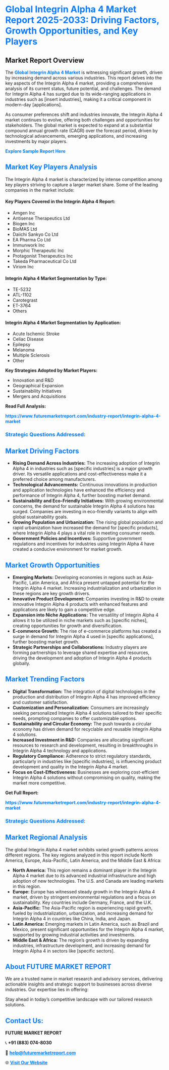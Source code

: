 <h1 style="color: #007BFF;">Global Integrin Alpha 4 Market Report 2025-2033: Driving Factors, Growth Opportunities, and Key Players</h1>

<section id="overview">
<h2>Market Report Overview</h2>
<p>The <a href="https://www.futuremarketreport.com/industry-report/integrin-alpha-4-market" style="color: #007BFF; text-decoration: none;"><strong>Global Integrin Alpha 4 Market</strong></a> is witnessing significant growth, driven by increasing demand across various industries. This report delves into the key aspects of the Integrin Alpha 4 market, providing a comprehensive analysis of its current status, future potential, and challenges. The demand for Integrin Alpha 4 has surged due to its wide-ranging applications in industries such as [insert industries], making it a critical component in modern-day [applications].</p>
<p>As consumer preferences shift and industries innovate, the Integrin Alpha 4 market continues to evolve, offering both challenges and opportunities for stakeholders. The global market is expected to expand at a substantial compound annual growth rate (CAGR) over the forecast period, driven by technological advancements, emerging applications, and increasing investments by major players.</p>
</section>

<section id="overview">
<p><a href="https://www.futuremarketreport.com/request-sample/reportId=86273" style="color: #007BFF; text-decoration: none;"><strong>Explore Sample Report Here</strong></a></p>
</section>

<section id="key-players">
<h2 style="color: #007BFF;">Market Key Players Analysis</h2>
<p>The Integrin Alpha 4 market is characterized by intense competition among key players striving to capture a larger market share. Some of the leading companies in the market include:</p>
<h4>Key Players Covered in the Integrin Alpha 4 Report:</h4>
<ul><li>Amgen Inc</li><li>Antisense Therapeutics Ltd</li><li>Biogen Inc</li><li>BioMAS Ltd</li><li>Daiichi Sankyo Co Ltd</li><li>EA Pharma Co Ltd</li><li>Immunwork Inc</li><li>Morphic Therapeutic Inc</li><li>Protagonist Therapeutics Inc</li><li>Takeda Pharmaceutical Co Ltd</li><li>Viriom Inc</li></ul>
<h4>Integrin Alpha 4 Market Segmentation by Type:</h4>
<ul><li>TE-5232</li><li>ATL-1102</li><li>Carotegrast</li><li>ET-3764</li><li>Others</li></ul>

<h4>Integrin Alpha 4 Market Segmentation by Application:</h4>
<ul><li>Acute Ischemic Stroke</li><li>Celiac Disease</li><li>Epilepsy</li><li>Melanoma</li><li>Multiple Sclerosis</li><li>Other</li></ul>
<p><strong>Key Strategies Adopted by Market Players:</strong></p>
<ul>
<li>Innovation and R&D</li>
<li>Geographical Expansion</li>
<li>Sustainability Initiatives</li>
<li>Mergers and Acquisitions</li>
</ul>
</section>

<section>
<p><strong>Read Full Analysis: </strong></p><a href="https://www.futuremarketreport.com/industry-report/integrin-alpha-4-market" style="color: #007BFF; text-decoration: none;"><strong>https://www.futuremarketreport.com/industry-report/integrin-alpha-4-market</strong></a>
<h3 style="color: #007BFF;">Strategic Questions Addressed:</h3>
</section>

<section id="driving-factors">
<h2 style="color: #007BFF;">Market Driving Factors</h2>
<ul>
<li><strong>Rising Demand Across Industries:</strong> The increasing adoption of Integrin Alpha 4 in industries such as [specific industries] is a major growth driver. Its versatile applications and cost-effectiveness make it a preferred choice among manufacturers.</li>
<li><strong>Technological Advancements:</strong> Continuous innovations in production and application technologies have enhanced the efficiency and performance of Integrin Alpha 4, further boosting market demand.</li>
<li><strong>Sustainability and Eco-Friendly Initiatives:</strong> With growing environmental concerns, the demand for sustainable Integrin Alpha 4 solutions has surged. Companies are investing in eco-friendly variants to align with global sustainability goals.</li>
<li><strong>Growing Population and Urbanization:</strong> The rising global population and rapid urbanization have increased the demand for [specific products], where Integrin Alpha 4 plays a vital role in meeting consumer needs.</li>
<li><strong>Government Policies and Incentives:</strong> Supportive government regulations and incentives for industries using Integrin Alpha 4 have created a conducive environment for market growth.</li>
</ul>
</section>

<section id="growth-opportunities">
<h2 style="color: #007BFF;">Market Growth Opportunities</h2>
<ul>
<li><strong>Emerging Markets:</strong> Developing economies in regions such as Asia-Pacific, Latin America, and Africa present untapped potential for the Integrin Alpha 4 market. Increasing industrialization and urbanization in these regions are key growth drivers.</li>
<li><strong>Innovative Product Development:</strong> Companies investing in R&D to create innovative Integrin Alpha 4 products with enhanced features and applications are likely to gain a competitive edge.</li>
<li><strong>Expansion into Niche Applications:</strong> The versatility of Integrin Alpha 4 allows it to be utilized in niche markets such as [specific niches], creating opportunities for growth and diversification.</li>
<li><strong>E-commerce Growth:</strong> The rise of e-commerce platforms has created a surge in demand for Integrin Alpha 4 used in [specific applications], further boosting market growth.</li>
<li><strong>Strategic Partnerships and Collaborations:</strong> Industry players are forming partnerships to leverage shared expertise and resources, driving the development and adoption of Integrin Alpha 4 products globally.</li>
</ul>
</section>

<section id="trending-factors">
<h2 style="color: #007BFF;">Market Trending Factors</h2>
<ul>
<li><strong>Digital Transformation:</strong> The integration of digital technologies in the production and distribution of Integrin Alpha 4 has improved efficiency and customer satisfaction.</li>
<li><strong>Customization and Personalization:</strong> Consumers are increasingly seeking personalized Integrin Alpha 4 solutions tailored to their specific needs, prompting companies to offer customizable options.</li>
<li><strong>Sustainability and Circular Economy:</strong> The push towards a circular economy has driven demand for recyclable and reusable Integrin Alpha 4 solutions.</li>
<li><strong>Increased Investment in R&D:</strong> Companies are allocating significant resources to research and development, resulting in breakthroughs in Integrin Alpha 4 technology and applications.</li>
<li><strong>Regulatory Compliance:</strong> Adherence to strict regulatory standards, particularly in industries like [specific industries], is influencing product development and quality in the Integrin Alpha 4 market.</li>
<li><strong>Focus on Cost-Effectiveness:</strong> Businesses are exploring cost-efficient Integrin Alpha 4 solutions without compromising on quality, making the market more competitive.</li>
</ul>
</section>

<section>
<p><strong>Get Full Report: </strong></p><a href="https://www.futuremarketreport.com/industry-report/integrin-alpha-4-market" style="color: #007BFF; text-decoration: none;"><strong>https://www.futuremarketreport.com/industry-report/integrin-alpha-4-market</strong></a>
<h3 style="color: #007BFF;">Strategic Questions Addressed:</h3>
</section>


<section id="regional-analysis">
<h2 style="color: #007BFF;">Market Regional Analysis</h2>
<p>The global Integrin Alpha 4 market exhibits varied growth patterns across different regions. The key regions analyzed in this report include North America, Europe, Asia-Pacific, Latin America, and the Middle East & Africa:</p>
<ul>
<li><strong>North America:</strong> This region remains a dominant player in the Integrin Alpha 4 market due to its advanced industrial infrastructure and high adoption of new technologies. The U.S. and Canada are leading markets in this region.</li>
<li><strong>Europe:</strong> Europe has witnessed steady growth in the Integrin Alpha 4 market, driven by stringent environmental regulations and a focus on sustainability. Key countries include Germany, France, and the U.K.</li>
<li><strong>Asia-Pacific:</strong> The Asia-Pacific region is experiencing rapid growth, fueled by industrialization, urbanization, and increasing demand for Integrin Alpha 4 in countries like China, India, and Japan.</li>
<li><strong>Latin America:</strong> Emerging markets in Latin America, such as Brazil and Mexico, present significant opportunities for the Integrin Alpha 4 market, supported by growing industrial activities and investments.</li>
<li><strong>Middle East & Africa:</strong> The region’s growth is driven by expanding industries, infrastructure development, and increasing demand for Integrin Alpha 4 in sectors like [specific sectors].</li>
</ul>
</section>

<footer>
<h2 style="color: #007BFF;">About FUTURE MARKET REPORT</h2>
<p>We are a trusted name in market research and advisory services, delivering actionable insights and strategic support to businesses across diverse industries. Our expertise lies in offering:</p>

<p>Stay ahead in today’s competitive landscape with our tailored research solutions.</p>

<h2 style="color: #007BFF;">Contact Us:</h2>
<p><strong>FUTURE MARKET REPORT</strong></p>
<p>📞 <strong>+91 (883) 074-8030</strong></p>
<p>📧 <strong><a href="mailto:help@futuremarketreport.com" style="color: #007BFF;">help@futuremarketreport.com</a></strong></p>
<p>🌐 <strong><a href="https://www.futuremarketreport.com/" style="color: #007BFF;">Visit Our Website</a></strong></p>
</footer>